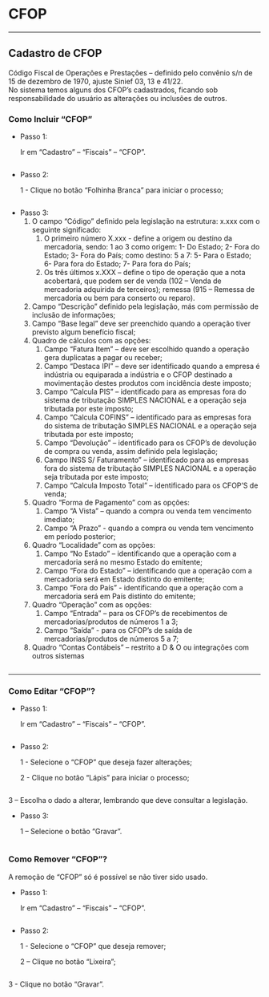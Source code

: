 # CFOP

***

## Cadastro de CFOP

Código Fiscal de Operações e Prestações – definido pelo convênio s/n de 15 de dezembro de 1970, ajuste Sinief 03, 13 e 41/22.\
No sistema temos alguns dos CFOP’s cadastrados, ficando sob responsabilidade do usuário as alterações ou inclusões de outros.

### Como Incluir “CFOP”

*   Passo 1:

    Ir em “Cadastro” – “Fiscais” – “CFOP”.

<figure><img src="../../../.gitbook/assets/image (8) (1) (1) (1) (1).png" alt=""><figcaption></figcaption></figure>

*   Passo 2:

    1 - Clique no botão “Folhinha Branca” para iniciar o processo;

<figure><img src="../../../.gitbook/assets/image (1) (1) (1) (1) (1) (1).png" alt=""><figcaption></figcaption></figure>

* Passo 3:
  1. O campo “Código” definido pela legislação na estrutura: x.xxx com o seguinte significado:
     1. O primeiro número X.xxx - define a origem ou destino da mercadoria, sendo: 1 ao 3 como origem: 1- Do Estado; 2- Fora do Estado; 3- Fora do País; como destino: 5 a 7: 5- Para o Estado; 6- Para fora do Estado; 7- Para fora do País;
     2. Os três últimos x.XXX – define o tipo de operação que a nota acobertará, que podem ser de venda (102 – Venda de mercadoria adquirida de terceiros); remessa (915 – Remessa de mercadoria ou bem para conserto ou reparo).
  2. Campo “Descrição” definido pela legislação, más com permissão de inclusão de informações;
  3. Campo “Base legal” deve ser preenchido quando a operação tiver previsto algum benefício fiscal;
  4. Quadro de cálculos com as opções:
     1. Campo “Fatura Item” – deve ser escolhido quando a operação gera duplicatas a pagar ou receber;
     2. Campo “Destaca IPI” – deve ser identificado quando a empresa é indústria ou equiparada a indústria e o CFOP destinado a movimentação destes produtos com incidência deste imposto;
     3. Campo “Calcula PIS” – identificado para as empresas fora do sistema de tributação SIMPLES NACIONAL e a operação seja tributada por este imposto;
     4. Campo “Calcula COFINS” – identificado para as empresas fora do sistema de tributação SIMPLES NACIONAL e a operação seja tributada por este imposto;
     5. Campo “Devolução” – identificado para os CFOP’s de devolução de compra ou venda, assim definido pela legislação;
     6. Campo INSS S/ Faturamento” – identificado para as empresas fora do sistema de tributação SIMPLES NACIONAL e a operação seja tributada por este imposto;
     7. Campo “Calcula Imposto Total” – identificado para os CFOP’S de venda;
  5. Quadro “Forma de Pagamento” com as opções:
     1. Campo “A Vista” – quando a compra ou venda tem vencimento imediato;
     2. Campo “A Prazo” - quando a compra ou venda tem vencimento em período posterior;
  6. Quadro “Localidade” com as opções:
     1. Campo “No Estado” – identificando que a operação com a mercadoria será no mesmo Estado do emitente;
     2. Campo “Fora do Estado” – identificando que a operação com a mercadoria será em Estado distinto do emitente;
     3. Campo “Fora do País” - identificando que a operação com a mercadoria será em País distinto do emitente;
  7. Quadro “Operação” com as opções:
     1. Campo “Entrada” – para os CFOP’s de recebimentos de mercadorias/produtos de números 1 a 3;
     2. Campo “Saída” - para os CFOP’s de saída de mercadorias/produtos de números 5 a 7;
  8. Quadro “Contas Contábeis” – restrito a D & O ou integrações com outros sistemas

<figure><img src="../../../.gitbook/assets/image (2) (1) (1) (1) (1) (1).png" alt=""><figcaption></figcaption></figure>

***

### Como Editar “CFOP”?

*   Passo 1:

    Ir em “Cadastro” – “Fiscais” – “CFOP”.

<figure><img src="../../../.gitbook/assets/image (3) (1) (1) (1) (1) (1).png" alt=""><figcaption></figcaption></figure>

*   Passo 2:

    1 - Selecione o “CFOP” que deseja fazer alterações;

    2 - Clique no botão “Lápis” para iniciar o processo;

<figure><img src="../../../.gitbook/assets/image (4) (1) (1) (1) (1) (1).png" alt=""><figcaption></figcaption></figure>

3 – Escolha o dado a alterar, lembrando que deve consultar a legislação.

*   Passo 3:

    1 – Selecione o botão “Gravar”.

<figure><img src="../../../.gitbook/assets/image (5) (1) (1) (1) (1) (1).png" alt=""><figcaption></figcaption></figure>

### Como Remover “CFOP”?

A remoção de “CFOP” só é possível se não tiver sido usado.

*   Passo 1:

    Ir em “Cadastro” – “Fiscais” – “CFOP”.

<figure><img src="../../../.gitbook/assets/image (6) (1) (1) (1) (1) (1).png" alt=""><figcaption></figcaption></figure>

*   Passo 2:

    1 - Selecione o “CFOP” que deseja remover;

    2 – Clique no botão “Lixeira”;

<figure><img src="../../../.gitbook/assets/image (7) (1) (1) (1) (1) (1).png" alt=""><figcaption></figcaption></figure>

3 - Clique no botão “Gravar”.

<figure><img src="../../../.gitbook/assets/image (629).png" alt=""><figcaption></figcaption></figure>
